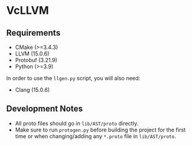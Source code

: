 # VcLLVM

## Requirements
- CMake (>=3.4.3)
- LLVM (15.0.6)
- Protobuf (3.21.9)
- Python (>=3.9)

In order to use the `llgen.py` script, you will also need:
- Clang (15.0.6)
## Development Notes
- All proto files should go in `lib/AST/proto` directly.
- Make sure to run `protogen.py` before building the project for the first
time or when changing/adding any `*.proto` file in `lib/AST/proto`.